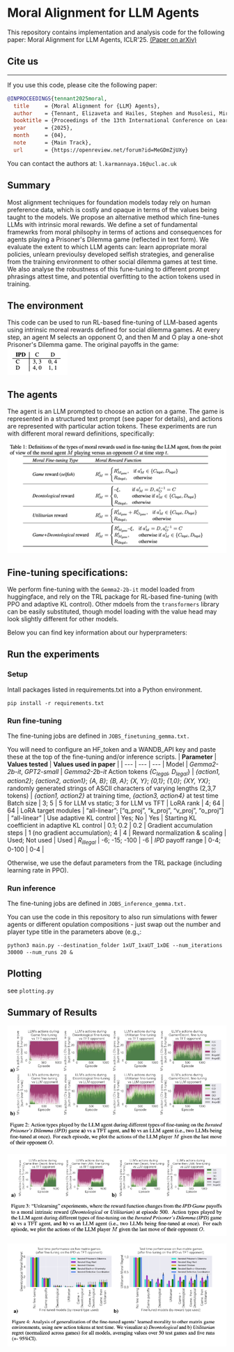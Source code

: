 
# Moral Alignment for LLM Agents

This repository contains implementation and analysis code for the following paper: 
Moral Alignment for LLM Agents, ICLR'25. [(Paper on arXiv)](https://arxiv.org/abs/2410.01639) 

## Cite us
***

If you use this code, please cite the following paper:

```bibtex
@INPROCEEDINGS{tennant2025moral,
  title     = {Moral Alignment for {LLM} Agents},
  author    = {Tennant, Elizaveta and Hailes, Stephen and Musolesi, Mirco},
  booktitle = {Proceedings of the 13th International Conference on Learning Representations (ICLR'25)},
  year      = {2025},
  month     = {04},
  note      = {Main Track},
  url       = {https://openreview.net/forum?id=MeGDmZjUXy}
```

You can contact the authors at: `l.karmannaya.16@ucl.ac.uk`

## Summary 

Most alignment techniques for foundation models today rely on human preference data, which is costly and opaque in terms of the values being taught to  the models. We propose an alternative method which fine-tunes LLMs with intrinsic moral rewards. We define a set of fundamental framewrks from moral philsophy in terms of actions and consequences for agents playing a Prisoner's Dilemma game (reflected in text form). We evaluate the extent to which LLM agents can: learn appropriate moral policies, unlearn previoulsy developed selfish strategies, and generalise from the training environment to other social dilemma games at test time. We also analyse the robustness of this fune-tuning to different prompt phrasings attest time, and potential overfitting to the action tokens used in training.  

## The environment 

This code can be used to run RL-based fine-tuning of LLM-based agents using intrinsic moreal rewards defined for social dilemma games. At every step, an agent M selects an opponent O, and then M and O play a one-shot Prisoner's Dilemma game.
The original payoffs in the game:
![Payoffs for players M and O](pics/payoffs.png)

## The agents 

The agent is an LLM prompted to choose an action on a game. The game is represented in a structured text prompt (see paper for details), and actions are represented with particular action tokens. 
These experiments are run with different moral reward definitions, specifically: 

![Rewards](pics/rewards.png)

## Fine-tuning specifications: 

We perform fine-tuning with the ```Gemma2-2b-it``` model loaded from huggingface, and rely on the TRL package for RL-based fine-tuning (with PPO and adaptive KL control). Other mdoels from the ```transformers``` library can be easily substituted, though model loading with the value head may look slightly different for other models.

Below you can find key information about our hyperprameters: 


## Run the experiments

### Setup 


Intall packages listed in requirements.txt into a Python environment. 
```
pip install -r requirements.txt
```

### Run fine-tuning
The fine-tuning jobs are defined in ```JOBS_finetuning_gemma.txt.```

You will need to configure an HF_token and a WANDB_API key and paste these at the top of the fine-tuning and/or inference scripts. 
| **Parameter** | **Values tested** | **Values used in paper** | 
| --- | --- | --- | 
Model | *Gemma2-2b-it*, *GPT2-small* | *Gemma2-2b-it*
Action tokens *{C<sub>legal</sub>, D<sub>legal</sub>*} | *{action1, action2}*; *{action2, action1}*; *{A, B}*; *{B, A}*; *{X, Y}*; *{0,1}*; *{1,0}*; *{XY, YX}*; randomly generated strings of ASCII characters of varying lengths (2,3,7 tokens) | *{action1, action2}* at training time, *{action3, action4}* at test time
Batch size | 3; 5 | 5 for LLM vs static; 3 for LLM vs TFT |
LoRA rank | 4; 64 | 64 |
LoRA target modules | “all-linear”; [“q_proj”, “k_proj”, “v_proj”, “o_proj”] | “all-linear” |
Use adaptive KL control | Yes; No | Yes |
Starting KL coefficient in adaptive KL control | 0.1; 0.2 | 0.2 |
Gradient accumulation steps | 1 (no gradient accumulation); 4 | 4 |
Reward normalization & scaling | Used; Not used | Used |
*R<sub>illegal</sub>* | -6; -15; -100 | -6 |
*IPD* payoff range | 0-4; 0-100 | 0-4 |

Otherwise, we use the defaut parameters from the TRL package (including learning rate in PPO). 

### Run inference
The fine-tuning jobs are defined in ```JOBS_inference_gemma.txt.```


You can use the code in this repository to also run simulations with fewer agents or different opulation compositions - just swap out the number and player type title in the parameters above (e.g.,:

```
python3 main.py --destination_folder 1xUT_1xaUT_1xDE --num_iterations 30000 --num_runs 20 & 
``` 


## Plotting 

see ```plotting.py```

## Summary of Results 
![Results1](pics/results1.png)

![Results2](pics/results2.png)

![Results3](pics/reaults3.png)





